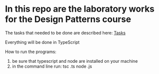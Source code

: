# In this repo are the laboratory works for the Design Patterns course

The tasks that needed to be done are described here:
[Tasks](https://github.com/Wazea/SDTM-Labs)

Everything will be done in TypeScript

How to run the programs:

1. be sure that typescript and node are installed on your machine
2. in the command line run:
   tsc <filename>.ts
   node <filename>.js
